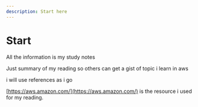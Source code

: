 ```yaml
---
description: Start here
---
```


# Start

All the information is my study notes 

Just summary of my reading so others can get a gist of topic i learn in aws

i will use references as i go

[https://aws.amazon.com/](https://aws.amazon.com/) is the resource i used for my reading.

